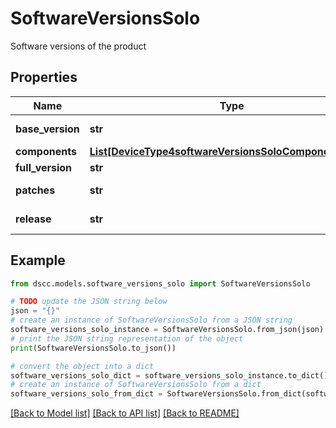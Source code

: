 # SoftwareVersionsSolo

Software versions of the product

## Properties

Name | Type | Description | Notes
------------ | ------------- | ------------- | -------------
**base_version** | **str** | Base Version | [optional] 
**components** | [**List[DeviceType4softwareVersionsSoloComponentsInner]**](DeviceType4softwareVersionsSoloComponentsInner.md) |  | [optional] 
**full_version** | **str** | Full Version | [optional] 
**patches** | **str** | Set of Patches | [optional] 
**release** | **str** | Release Version | [optional] 

## Example

```python
from dscc.models.software_versions_solo import SoftwareVersionsSolo

# TODO update the JSON string below
json = "{}"
# create an instance of SoftwareVersionsSolo from a JSON string
software_versions_solo_instance = SoftwareVersionsSolo.from_json(json)
# print the JSON string representation of the object
print(SoftwareVersionsSolo.to_json())

# convert the object into a dict
software_versions_solo_dict = software_versions_solo_instance.to_dict()
# create an instance of SoftwareVersionsSolo from a dict
software_versions_solo_from_dict = SoftwareVersionsSolo.from_dict(software_versions_solo_dict)
```
[[Back to Model list]](../README.md#documentation-for-models) [[Back to API list]](../README.md#documentation-for-api-endpoints) [[Back to README]](../README.md)


